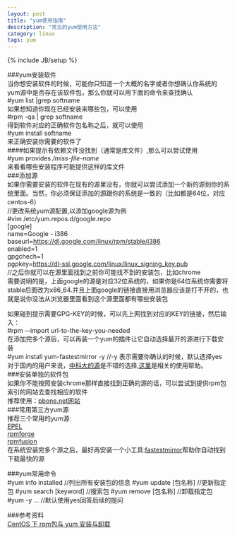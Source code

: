 ```yaml
---
layout: post
title: "yum使用指南"
description: "常见的yum使用方法"
category: linux
tags: yum
---
```

{% include JB/setup %}


###yum安装软件  
当你想安装软件的时候，可能你只知道一个大概的名字或者你想确认你系统的yum源中是否存在该软件包，那么你就可以用下面的命令来查找确认  
        #yum list |grep softname  
如果想知道你现在已经安装来哪些包，可以使用  
	#rpm -qa | grep softname  
得到软件对应的正确软件包名称之后，就可以使用  
	#yum install softname  
来正确安装你需要的软件了  
####如果提示有依赖文件没找到（通常是库文件）,那么可以尝试使用  
	#yum provides */miss-file-name*  
来看看哪些安装程序可能提供这样的库文件    
###添加源  
如果你需要安装的软件在现有的源里没有，你就可以尝试添加一个新的源到你的系统里面。当然，你必须保证添加的源跟你的系统是一致的（比如都是64位，对应centos-6）  
//更改系统yum源配置,以添加google源为例  
	#vim /etc/yum.repos.d/google.repo  
	[google]  
	name=Google - i386  
	baseurl=https://dl.google.com/linux/rpm/stable/i386  
	enabled=1  
	gpgchech=1  
	pgpkey=https://dl-ssl.google.com/linux/linux_signing_key.pub  
	//之后你就可以在源里面找到之前你可能找不到的安装包，比如chrome  
需要说明的是，上面google的源是对应32位系统的，如果你是64位系统你需要将stable后面改为x86_64.并且上面google的链接直接用浏览器应该是打不开的，也就是说你没法从浏览器里面看到这个源里面都有哪些安装包  

如果碰到提示需要GPG-KEY的时候，可以先上网找到对应的KEY的链接，然后输入：  
	#rpm --import url-to-the-key-you-needed  
在添加完多个源后，可以再装一个yum的插件让它自动选择最开的源进行下载安装  
	#yum install yum-fastestmirror -y //-y 表示需要你确认的时候，默认选择yes 
对于国内的用户来说，[中科大的源](http://mirrors.ustc.edu.cn)是不错的选择,[这里](lug.ustc.edu.cn/wiki/mirrors/help/debian)是相关的使用帮助。  
###安装单独的软件包  
如果你不能按照安装chrome那样直接找到正确的源的话，可以尝试到提供rpm包索引的网站去查找相应的软件  
推荐使用：[pbone.net网站](rpm.pbone.net)  
###常用第三方yum源  
推荐三个常用的yum源:  
[EPEL](http://mirrors.fedoraproject.org/publiclist/EPEL/)  
[rpmforge](http://pkgs.repoforge.org/rpmforge-release/)  
[rpmfusion](http://download1.rpmfusion.org/)  
在系统安装完多个源之后，最好再安装一个小工具:[fastestmirror](http://mirrors.ustc.edu.cn/centos/6.4/os/x86_64/Packages/yum-plugin-fastestmirror-1.1.30-14.el6.noarch.rpm)帮助你自动找到下载最快的源  

###yum常用命令  
	#yum info installed 	//列出所有安装包的信息
	#yum update [包名称]	//更新指定包
	#yum search [keyword]	//搜索包
	#yum remove [包名称]	//卸载指定包
	#yum -y ...		//默认使用yes回答后续的提问

###参考资料  
[CentOS 下 rpm包与 yum 安装与卸载](http://cissco.iteye.com/blog/397163)  

